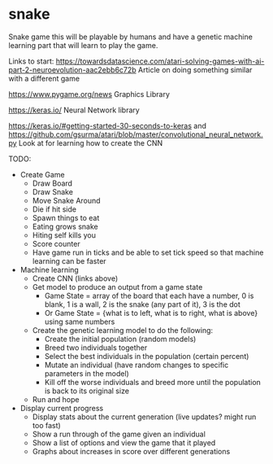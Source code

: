 # snake
Snake game this will be playable by humans and have a genetic machine learning part that will learn to play the game.

Links to start:
<https://towardsdatascience.com/atari-solving-games-with-ai-part-2-neuroevolution-aac2ebb6c72b> Article on doing something similar with a different game

<https://www.pygame.org/news> Graphics Library

<https://keras.io/> Neural Network library

<https://keras.io/#getting-started-30-seconds-to-keras> and <https://github.com/gsurma/atari/blob/master/convolutional_neural_network.py> Look at for learning how to create the CNN

TODO:
- Create Game
  - Draw Board
  - Draw Snake
  - Move Snake Around
  - Die if hit side
  - Spawn things to eat
  - Eating grows snake
  - Hiting self kills you
  - Score counter
  - Have game run in ticks and be able to set tick speed so that machine learning can be faster
- Machine learning
  - Create CNN (links above)
  - Get model to produce an output from a game state
    - Game State = array of the board that each have a number, 0 is blank, 1 is a wall, 2 is the snake (any part of it), 3 is the dot
    - Or Game State = {what is to left, what is to right, what is above} using same numbers
  - Create the genetic learning model to do the following:
    - Create the initial population (random models)
    - Breed two individuals together
    - Select the best individuals in the population (certain percent)
    - Mutate an individual (have random changes to specific parameters in the model)
    - Kill off the worse individuals and breed more until the population is back to its original size
  - Run and hope
- Display current progress
  - Display stats about the current generation (live updates? might run too fast)
  - Show a run through of the game given an individual
  - Show a list of options and view the game that it played
  - Graphs about increases in score over different generations
